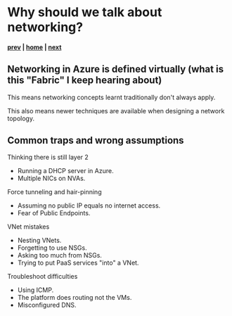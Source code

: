 # Why should we talk about networking?

#### [prev](./readme.md) | [home](./readme.md)  | [next](./concepts.md)

## Networking in Azure is defined virtually (what is this "Fabric" I keep hearing about)

This means networking concepts learnt traditionally don't always apply.

This also means newer techniques are available when designing a network topology.

## Common traps and wrong assumptions

Thinking there is still layer 2
- Running a DHCP server in Azure.
- Multiple NICs on NVAs.

Force tunneling and hair-pinning
- Assuming no public IP equals no internet access.
- Fear of Public Endpoints.

VNet mistakes
- Nesting VNets.
- Forgetting to use NSGs.
- Asking too much from NSGs.
- Trying to put PaaS services "into" a VNet.

Troubleshoot difficulties
- Using ICMP.
- The platform does routing not the VMs.
- Misconfigured DNS.

